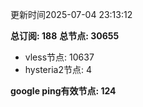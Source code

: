 更新时间2025-07-04 23:13:12

**总订阅: 188**
**总节点: 30655**
- vless节点: 10637
- hysteria2节点: 4

**google ping有效节点: 124**
